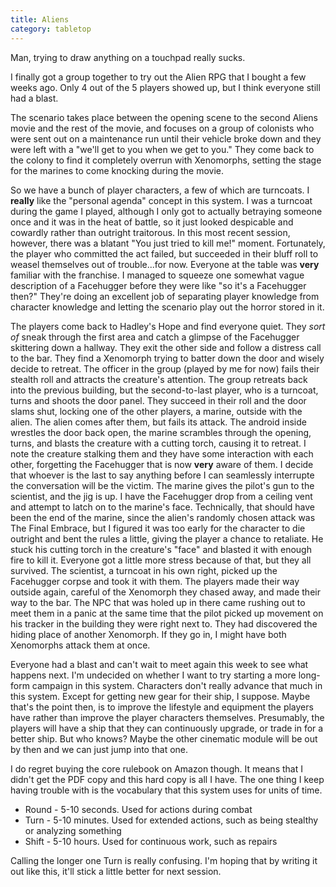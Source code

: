 ```yaml
---
title: Aliens
category: tabletop
---
```

Man, trying to draw anything on a touchpad really sucks.

I finally got a group together to try out the Alien RPG that I bought a few weeks ago. Only 4 out of the 5 players showed up, but I think everyone still had a blast.

The scenario takes place between the opening scene to the second Aliens movie and the rest of the movie, and focuses on a group of colonists who were sent out on a maintenance run until their vehicle broke down and they were left with a "we'll get to you when we get to you." They come back to the colony to find it completely overrun with Xenomorphs, setting the stage for the marines to come knocking during the movie.

So we have a bunch of player characters, a few of which are turncoats. I **really** like the "personal agenda" concept in this system. I was a turncoat during the game I played, although I only got to actually betraying someone once and it was in the heat of battle, so it just looked despicable and cowardly rather than outright traitorous. In this most recent session, however, there was a blatant "You just tried to kill me!" moment. Fortunately, the player who committed the act failed, but succeeded in their bluff roll to weasel themselves out of trouble...for now. Everyone at the table was **very** familiar with the franchise. I managed to squeeze one somewhat vague description of a Facehugger before they were like "so it's a Facehugger then?" They're doing an excellent job of separating player knowledge from character knowledge and letting the scenario play out the horror stored in it.

The players come back to Hadley's Hope and find everyone quiet. They *sort of* sneak through the first area and catch a glimpse of the Facehugger skittering down a hallway. They exit the other side and follow a distress call to the bar. They find a Xenomorph trying to batter down the door and wisely decide to retreat. The officer in the group (played by me for now) fails their stealth roll and attracts the creature's attention. The group retreats back into the previous building, but the second-to-last player, who is a turncoat, turns and shoots the door panel. They succeed in their roll and the door slams shut, locking one of the other players, a marine, outside with the alien. The alien comes after them, but fails its attack. The android inside wrestles the door back open, the marine scrambles through the opening, turns, and blasts the creature with a cutting torch, causing it to retreat. I note the creature stalking them and they have some interaction with each other, forgetting the Facehugger that is now **very** aware of them. I decide that whoever is the last to say anything before I can seamlessly interrupte the conversation will be the victim. The marine gives the pilot's gun to the scientist, and the jig is up. I have the Facehugger drop from a ceiling vent and attempt to latch on to the marine's face. Technically, that should have been the end of the marine, since the alien's randomly chosen attack was The Final Embrace, but I figured it was too early for the character to die outright and bent the rules a little, giving the player a chance to retaliate. He stuck his cutting torch in the creature's "face" and blasted it with enough fire to kill it. Everyone got a little more stress because of that, but they all survived. The scientist, a turncoat in his own right, picked up the Facehugger corpse and took it with them. The players made their way outside again, careful of the Xenomorph they chased away, and made their way to the bar. The NPC that was holed up in there came rushing out to meet them in a panic at the same time that the pilot picked up movement on his tracker in the building they were right next to. They had discovered the hiding place of another Xenomorph. If they go in, I might have both Xenomorphs attack them at once.

Everyone had a blast and can't wait to meet again this week to see what happens next. I'm undecided on whether I want to try starting a more long-form campaign in this system. Characters don't really advance that much in this system. Except for getting new gear for their ship, I suppose. Maybe that's the point then, is to improve the lifestyle and equipment the players have rather than improve the player characters themselves. Presumably, the players will have a ship that they can continuously upgrade, or trade in for a better ship. But who knows? Maybe the other cinematic module will be out by then and we can just jump into that one.

I do regret buying the core rulebook on Amazon though. It means that I didn't get the PDF copy and this hard copy is all I have. The one thing I keep having trouble with is the vocabulary that this system uses for units of time.
* Round - 5-10 seconds. Used for actions during combat
* Turn - 5-10 minutes. Used for extended actions, such as being stealthy or analyzing something
* Shift - 5-10 hours. Used for continuous work, such as repairs

Calling the longer one Turn is really confusing. I'm hoping that by writing it out like this, it'll stick a little better for next session.
